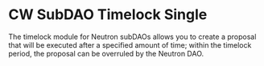 # CW SubDAO Timelock Single

The timelock module for Neutron subDAOs allows you to create a proposal that will be executed after a specified amount
of time; within the timelock period, the proposal can be overruled by the Neutron DAO.